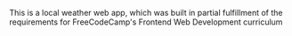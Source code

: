 This is a local weather web app, which was built in partial fulfillment of the requirements for FreeCodeCamp's Frontend Web Development curriculum
